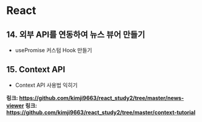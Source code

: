 # React
## 14. 외부 API를 연동하여 뉴스 뷰어 만들기
- usePromise 커스텀 Hook 만들기

## 15. Context API
- Context API 사용법 익히기

**링크: https://github.com/kimji9663/react_study2/tree/master/news-viewer**
**링크: https://github.com/kimji9663/react_study2/tree/master/context-tutorial**